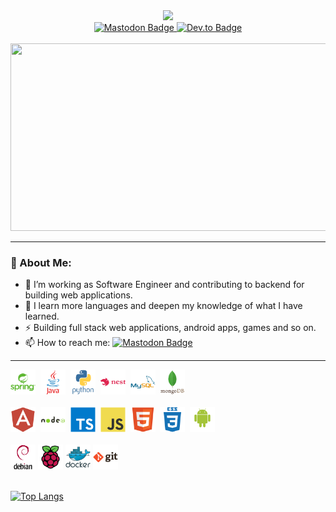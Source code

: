 <div id="header" align="center">
  <img src="https://media.giphy.com/media/v1.Y2lkPTc5MGI3NjExbTY1Yms1ZGpjZ29xZHh0ZHNtY3hjYWFsa2VlaDB5MGJlZDR0OWw1MyZlcD12MV9pbnRlcm5hbF9naWZfYnlfaWQmY3Q9cw/SHjOSDkKZ18qOHA5B5/giphy.gif" width="100"/>


  <div id="badges">
    <a href="https://nrw.social/@kejukedor">
      <img src="https://img.shields.io/badge/Kejukedor-darkblue?style=for-the-badge&logo=mastodon&logoColor=white" alt="Mastodon Badge"/>
    </a>
    <a href="https://dev.to/pythonisnotasnake">
      <img src="https://img.shields.io/badge/Blog-gray?style=for-the-badge&logo=dev.to&logoColor=white" alt="Dev.to Badge"/>
    </a>
  </div>

  <img src="https://komarev.com/ghpvc/?username=PythonIsNotASnake&style=flat-square&color=blue" alt=""/>

  <div align="center">
    <img src="https://media.giphy.com/media/v1.Y2lkPTc5MGI3NjExcmo1bGZibmczOXZmdjdwYmJocmlhY2ttNXdkb3NhMWJiN2QzYzBiMiZlcD12MV9pbnRlcm5hbF9naWZfYnlfaWQmY3Q9Zw/doXBzUFJRxpaUbuaqz/giphy.gif" width="600" height="300"/>
  </div>
</div>

---

### 🐧 About Me:

- 🔭 I’m working as Software Engineer and contributing to backend for building web applications.
- 🌱 I learn more languages and deepen my knowledge of what I have learned.
- ⚡ Building full stack web applications, android apps, games and so on.
- 📫 How to reach me: [![Mastodon Badge](https://img.shields.io/badge/-Kejukedor-darkblue?style=flat&logo=mastodon&logoColor=white)](https://nrw.social/@kejukedor)

---

<div>
  <img src="https://github.com/devicons/devicon/blob/master/icons/spring/spring-original-wordmark.svg" title="Spring" alt="Spring" width="40" height="40"/>&nbsp;
  <img src="https://github.com/devicons/devicon/blob/master/icons/java/java-original-wordmark.svg" title="Java" alt="Java" width="40" height="40"/>&nbsp;
  <img src="https://github.com/devicons/devicon/blob/master/icons/python/python-original-wordmark.svg" title="Python" alt="Python" width="40" height="40"/>&nbsp;
  <img src="https://github.com/devicons/devicon/blob/master/icons/nestjs/nestjs-plain-wordmark.svg" title="NestJS" alt="NestJS" width="40" height="40"/>&nbsp;
  <img src="https://github.com/devicons/devicon/blob/master/icons/mysql/mysql-original-wordmark.svg" title="MySQL"  alt="MySQL" width="40" height="40"/>&nbsp;
  <img src="https://github.com/devicons/devicon/blob/master/icons/mongodb/mongodb-original-wordmark.svg" title="MongoDB"  alt="MongoDB" width="40" height="40"/>&nbsp;
</div>
</br>
<div>
  <img src="https://github.com/devicons/devicon/blob/master/icons/angularjs/angularjs-plain.svg" title="Angular" alt="Angular" width="40" height="40"/>&nbsp;
  <img src="https://github.com/devicons/devicon/blob/master/icons/nodejs/nodejs-original-wordmark.svg" title="NodeJS" alt="NodeJS" width="40" height="40"/>&nbsp;
  <img src="https://github.com/devicons/devicon/blob/master/icons/typescript/typescript-original.svg" title="TypeScript" alt="TypeScript" width="40" height="40"/>&nbsp;
  <img src="https://github.com/devicons/devicon/blob/master/icons/javascript/javascript-original.svg" title="JavaScript" alt="JavaScript" width="40" height="40"/>&nbsp;
  <img src="https://github.com/devicons/devicon/blob/master/icons/html5/html5-original.svg" title="HTML5" alt="HTML" width="40" height="40"/>&nbsp;
  <img src="https://github.com/devicons/devicon/blob/master/icons/css3/css3-plain-wordmark.svg"  title="CSS3" alt="CSS" width="40" height="40"/>&nbsp;
  <img src="https://github.com/devicons/devicon/blob/master/icons/android/android-original-wordmark.svg" title="Android"  alt="Android" width="40" height="40"/>&nbsp;
</div>
</br>
<div>
  <img src="https://github.com/devicons/devicon/blob/master/icons/debian/debian-original-wordmark.svg" title="Debian" alt="Debian" width="40" height="40"/>
  <img src="https://github.com/devicons/devicon/blob/master/icons/raspberrypi/raspberrypi-original.svg" title="RaspberryPi" alt="RaspberryPi" width="40" height="40"/>
  <img src="https://github.com/devicons/devicon/blob/master/icons/docker/docker-original-wordmark.svg" title="Docker" alt="Docker" width="40" height="40"/>
  <img src="https://github.com/devicons/devicon/blob/master/icons/git/git-original-wordmark.svg" title="Git" alt="Git" width="40" height="40"/>
</div>

</br>

[![Top Langs](https://github-readme-stats.vercel.app/api/top-langs/?username=PythonIsNotASnake&size_weight=0.5&count_weight=0.5&hide=css,html&layout=compact&theme=shades-of-purple)](https://github.com/anuraghazra/github-readme-stats)


<!--
**PythonIsNotASnake/PythonIsNotASnake** is a ✨ _special_ ✨ repository because its `README.md` (this file) appears on your GitHub profile.

Here are some ideas to get you started:

- 🔭 I’m currently working on ...
- 🌱 I’m currently learning ...
- 👯 I’m looking to collaborate on ...
- 🤔 I’m looking for help with ...
- 💬 Ask me about ...
- 📫 How to reach me: ...
- 😄 Pronouns: ...
- ⚡ Fun fact: ...
-->
